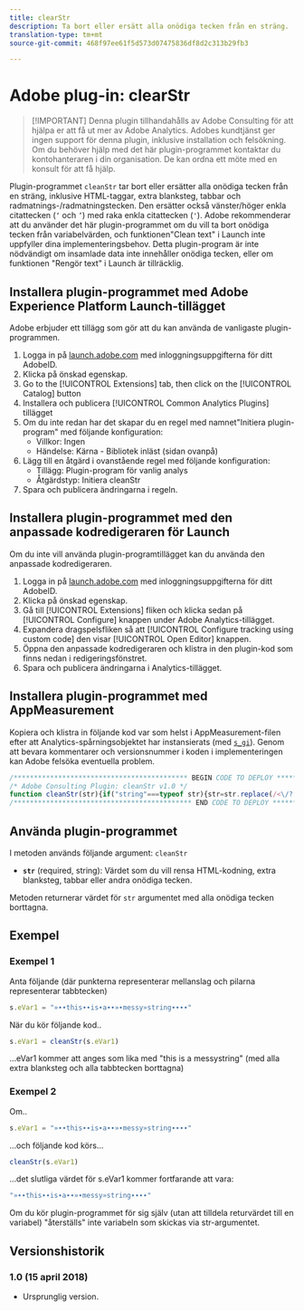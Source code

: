 ```yaml
---
title: clearStr
description: Ta bort eller ersätt alla onödiga tecken från en sträng.
translation-type: tm+mt
source-git-commit: 468f97ee61f5d573d07475836df8d2c313b29fb3

---
```



# Adobe plug-in: clearStr

> [!IMPORTANT] Denna plugin tillhandahålls av Adobe Consulting för att hjälpa er att få ut mer av Adobe Analytics. Adobes kundtjänst ger ingen support för denna plugin, inklusive installation och felsökning. Om du behöver hjälp med det här plugin-programmet kontaktar du kontohanteraren i din organisation. De kan ordna ett möte med en konsult för att få hjälp.

Plugin-programmet `cleanStr` tar bort eller ersätter alla onödiga tecken från en sträng, inklusive HTML-taggar, extra blanksteg, tabbar och radmatnings-/radmatningstecken. Den ersätter också vänster/höger enkla citattecken (`‘` och `’`) med raka enkla citattecken (`'`). Adobe rekommenderar att du använder det här plugin-programmet om du vill ta bort onödiga tecken från variabelvärden, och funktionen&quot;Clean text&quot; i Launch inte uppfyller dina implementeringsbehov. Detta plugin-program är inte nödvändigt om insamlade data inte innehåller onödiga tecken, eller om funktionen &quot;Rengör text&quot; i Launch är tillräcklig.

## Installera plugin-programmet med Adobe Experience Platform Launch-tillägget

Adobe erbjuder ett tillägg som gör att du kan använda de vanligaste plugin-programmen.

1. Logga in på [launch.adobe.com](https://launch.adobe.com) med inloggningsuppgifterna för ditt AdobeID.
1. Klicka på önskad egenskap.
1. Go to the [!UICONTROL Extensions] tab, then click on the [!UICONTROL Catalog] button
1. Installera och publicera [!UICONTROL Common Analytics Plugins] tillägget
1. Om du inte redan har det skapar du en regel med namnet&quot;Initiera plugin-program&quot; med följande konfiguration:
   * Villkor: Ingen
   * Händelse: Kärna - Bibliotek inläst (sidan ovanpå)
1. Lägg till en åtgärd i ovanstående regel med följande konfiguration:
   * Tillägg: Plugin-program för vanlig analys
   * Åtgärdstyp: Initiera cleanStr
1. Spara och publicera ändringarna i regeln.

## Installera plugin-programmet med den anpassade kodredigeraren för Launch

Om du inte vill använda plugin-programtillägget kan du använda den anpassade kodredigeraren.

1. Logga in på [launch.adobe.com](https://launch.adobe.com) med inloggningsuppgifterna för ditt AdobeID.
1. Klicka på önskad egenskap.
1. Gå till [!UICONTROL Extensions] fliken och klicka sedan på [!UICONTROL Configure] knappen under Adobe Analytics-tillägget.
1. Expandera dragspelsfliken så att [!UICONTROL Configure tracking using custom code] den visar [!UICONTROL Open Editor] knappen.
1. Öppna den anpassade kodredigeraren och klistra in den plugin-kod som finns nedan i redigeringsfönstret.
1. Spara och publicera ändringarna i Analytics-tillägget.

## Installera plugin-programmet med AppMeasurement

Kopiera och klistra in följande kod var som helst i AppMeasurement-filen efter att Analytics-spårningsobjektet har instansierats (med [`s_gi`](../functions/s-gi.md)). Genom att bevara kommentarer och versionsnummer i koden i implementeringen kan Adobe felsöka eventuella problem.

```js
/******************************************* BEGIN CODE TO DEPLOY *******************************************/
/* Adobe Consulting Plugin: cleanStr v1.0 */
function cleanStr(str){if("string"===typeof str){str=str.replace(/<\/?[^>]+(>|$)/g,"");str=str.trim(); str=str.replace(/[\u2018\u2019\u201A]/g,"'");str=str.replace(/\t+/g,"");for(str=str.replace(/[\n\r]/g," ");-1<str.indexOf("  ");)str=str.replace(/\s\s/g," ");return str}return""};
/******************************************** END CODE TO DEPLOY ********************************************/
```

## Använda plugin-programmet

I metoden används följande argument: `cleanStr`

* **`str`** (required, string): Värdet som du vill rensa HTML-kodning, extra blanksteg, tabbar eller andra onödiga tecken.

Metoden returnerar värdet för `str` argumentet med alla onödiga tecken borttagna.

## Exempel

### Exempel 1

Anta följande (där punkterna representerar mellanslag och pilarna representerar tabbtecken)

```js
s.eVar1 = "»∙∙this∙∙is∙a∙∙»∙messy»string∙∙∙∙"
```

När du kör följande kod..

```js
s.eVar1 = cleanStr(s.eVar1)
```

...eVar1 kommer att anges som lika med &quot;this is a messystring&quot; (med alla extra blanksteg och alla tabbtecken borttagna)

### Exempel 2

Om..

```js
s.eVar1 = "»∙∙this∙∙is∙a∙∙»∙messy»string∙∙∙∙"
```

...och följande kod körs...

```js
cleanStr(s.eVar1)
```

...det slutliga värdet för s.eVar1 kommer fortfarande att vara:

```js
"»∙∙this∙∙is∙a∙∙»∙messy»string∙∙∙∙"
```

Om du kör plugin-programmet för sig själv (utan att tilldela returvärdet till en variabel) &quot;återställs&quot; inte variabeln som skickas via str-argumentet.

## Versionshistorik

### 1.0 (15 april 2018)

* Ursprunglig version.

